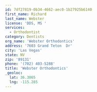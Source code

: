 ```yaml
---
id: 7df27819-0b34-4662-aec0-1b27925b6140
first_name: Richard
last_name: Webster
license: 'DDS, MS '
services:
  - Orthodontist
category: Dentists
org_name: 'Webster Orthodontics'
address: '7603 Grand Teton  Dr'
city: 'Las Vegas'
state: NV
zip: '89131'
phone: '(702) 403-5288'
title: 'Webster Orthodontics'
_geoloc:
  lat: 36.3065
  lng: -115.285
---
```

